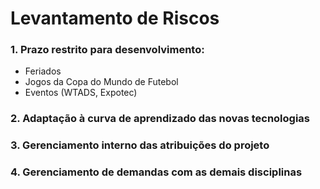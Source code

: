 # Levantamento de Riscos

### 1. Prazo restrito para desenvolvimento:
- Feriados 
- Jogos da Copa do Mundo de Futebol
- Eventos (WTADS, Expotec)

### 2. Adaptação à curva de aprendizado das novas tecnologias


### 3. Gerenciamento interno das atribuições do projeto

### 4. Gerenciamento de demandas com as demais disciplinas
